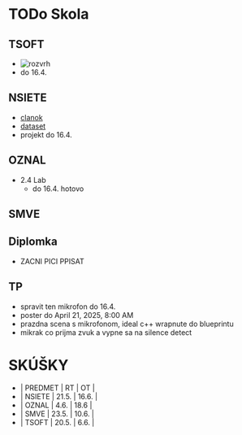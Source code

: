 # TODo Skola

## TSOFT
- ![rozvrh](https://github.com/user-attachments/assets/fc02b52f-7e91-46dc-b9d1-8732e05c7281)
- do 16.4.

## NSIETE
- [clanok](https://arxiv.org/abs/1708.02002v2)
- [dataset](https://www.kaggle.com/datasets/mbornoe/lisa-traffic-light-dataset)
- projekt do 16.4.

## OZNAL
- 2.4 Lab
  - do 16.4. hotovo

## SMVE


## Diplomka
- ZACNI PICI PPISAT

## TP
- spravit ten mikrofon do 16.4.
- poster do  April 21, 2025, 8:00 AM
- prazdna scena s mikrofonom, ideal c++ wrapnute do blueprintu
- mikrak co prijma zvuk a vypne sa na silence detect

# SKÚŠKY
- | PREDMET |   RT  |   OT  |
- | NSIETE  | 21.5. | 16.6. |
- | OZNAL   | 4.6.  | 18.6  |
- | SMVE    | 23.5. | 10.6. |
- | TSOFT   | 20.5. | 6.6.  |
